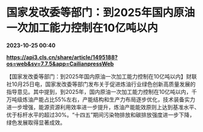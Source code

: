 # 国家发改委等部门：到2025年国内原油一次加工能力控制在10亿吨以内

**2023-10-25 00:40**

**https://api3.cls.cn/share/article/1495188?os=web&sv=7.7.5&app=CailianpressWeb**

【国家发改委等部门：到2025年国内原油一次加工能力控制在10亿吨以内】财联社10月25日电，国家发改委等部门发布关于促进炼油行业绿色创新高质量发展的指导意见。其中提到，到2025年，国内原油一次加工能力控制在10亿吨以内，千万吨级炼油产能占比55%左右，产能结构和生产力布局逐步优化，技术装备实力进一步增强，能源资源利用效率进一步提升，炼油产能能效原则上达到基准水平、优于标杆水平的超过30%。“十四五”期间污染物排放和碳排放强度进一步下降，绿色发展取得显著成效。